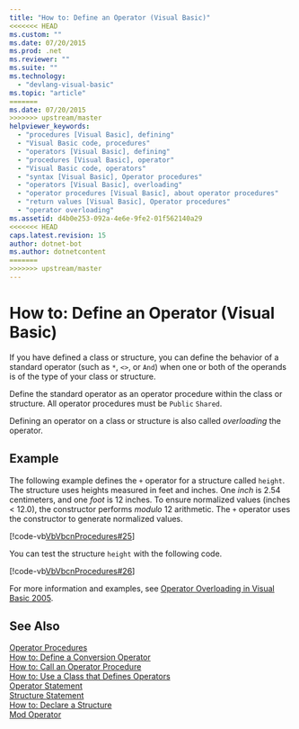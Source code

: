 ```yaml
---
title: "How to: Define an Operator (Visual Basic)"
<<<<<<< HEAD
ms.custom: ""
ms.date: 07/20/2015
ms.prod: .net
ms.reviewer: ""
ms.suite: ""
ms.technology: 
  - "devlang-visual-basic"
ms.topic: "article"
=======
ms.date: 07/20/2015
>>>>>>> upstream/master
helpviewer_keywords: 
  - "procedures [Visual Basic], defining"
  - "Visual Basic code, procedures"
  - "operators [Visual Basic], defining"
  - "procedures [Visual Basic], operator"
  - "Visual Basic code, operators"
  - "syntax [Visual Basic], Operator procedures"
  - "operators [Visual Basic], overloading"
  - "operator procedures [Visual Basic], about operator procedures"
  - "return values [Visual Basic], Operator procedures"
  - "operator overloading"
ms.assetid: d4b0e253-092a-4e6e-9fe2-01f562140a29
<<<<<<< HEAD
caps.latest.revision: 15
author: dotnet-bot
ms.author: dotnetcontent
=======
>>>>>>> upstream/master
---
```

# How to: Define an Operator (Visual Basic)
If you have defined a class or structure, you can define the behavior of a standard operator (such as `*`, `<>`, or `And`) when one or both of the operands is of the type of your class or structure.  
  
 Define the standard operator as an operator procedure within the class or structure. All operator procedures must be `Public` `Shared`.  
  
 Defining an operator on a class or structure is also called *overloading* the operator.  
  
## Example  
 The following example defines the `+` operator for a structure called `height`. The structure uses heights measured in feet and inches. One *inch* is 2.54 centimeters, and one *foot* is 12 inches. To ensure normalized values (inches < 12.0), the constructor performs *modulo* 12 arithmetic. The `+` operator uses the constructor to generate normalized values.  
  
 [!code-vb[VbVbcnProcedures#25](./codesnippet/VisualBasic/how-to-define-an-operator_1.vb)]  
  
 You can test the structure `height` with the following code.  
  
 [!code-vb[VbVbcnProcedures#26](./codesnippet/VisualBasic/how-to-define-an-operator_2.vb)]  
  
 For more information and examples, see [Operator Overloading in Visual Basic 2005](http://go.microsoft.com/fwlink/?LinkId=101703).  
  
## See Also  
 [Operator Procedures](./operator-procedures.md)  
 [How to: Define a Conversion Operator](./how-to-define-a-conversion-operator.md)  
 [How to: Call an Operator Procedure](./how-to-call-an-operator-procedure.md)  
 [How to: Use a Class that Defines Operators](./how-to-use-a-class-that-defines-operators.md)  
 [Operator Statement](../../../../visual-basic/language-reference/statements/operator-statement.md)  
 [Structure Statement](../../../../visual-basic/language-reference/statements/structure-statement.md)  
 [How to: Declare a Structure](../../../../visual-basic/programming-guide/language-features/data-types/how-to-declare-a-structure.md)  
 [Mod Operator](../../../../visual-basic/language-reference/operators/mod-operator.md)

